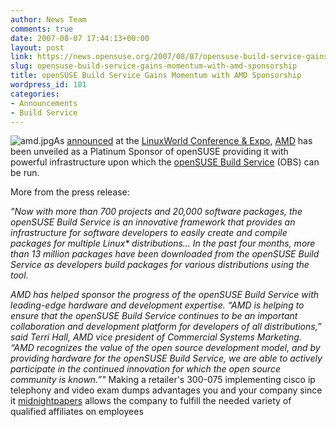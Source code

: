 ```yaml
---
author: News Team
comments: true
date: 2007-08-07 17:44:13+00:00
layout: post
link: https://news.opensuse.org/2007/08/07/opensuse-build-service-gains-momentum-with-amd-sponsorship/
slug: opensuse-build-service-gains-momentum-with-amd-sponsorship
title: openSUSE Build Service Gains Momentum with AMD Sponsorship
wordpress_id: 101
categories:
- Announcements
- Build Service
---
```


![amd.jpg](//news.opensuse.org/wp-content/uploads/2007/08/amd.jpg)As [announced](//money.cnn.com/news/newsfeeds/articles/prnewswire/AQTU18907082007-1.htm) at the [LinuxWorld Conference & Expo](//www.linuxworldexpo.com/live/12/), [AMD](//www.amd.com) has been unveiled as a Platinum Sponsor of openSUSE providing it with powerful infrastructure upon which the [openSUSE Build Service](//opensuse.org/Build_Service) (OBS) can be run.

<!-- more -->

More from the press release:

_"Now with more than 700 projects and 20,000 software packages, the openSUSE Build Service is an innovative framework that provides an infrastructure for software developers to easily create and compile packages for multiple Linux* distributions... In the past four months, more than 13 million packages have been downloaded from the openSUSE Build Service as developers build packages for various distributions using the tool._

_AMD has helped sponsor the progress of the openSUSE Build Service with leading-edge hardware and development expertise. “AMD is helping to ensure that the openSUSE Build Service continues to be an important collaboration and development platform for developers of all distributions,” said Terri Hall, AMD vice president of Commercial Systems Marketing. “AMD recognizes the value of the open source development model, and by providing hardware for the openSUSE Build Service, we are able to actively participate in the continued innovation for which the open source community is known.”"_ Making a retailer's 300-075 implementing cisco ip telephony and video exam dumps advantages you and your company since it [midnightpapers](https://midnightpapers.com/) allows the company to fulfill the needed variety of qualified affiliates on employees
